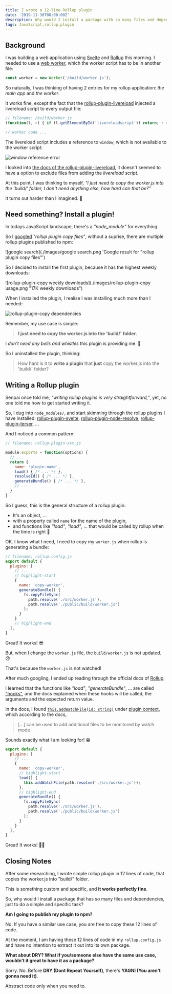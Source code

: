 ```yaml
---
title: I wrote a 12-line Rollup plugin
date: '2019-11-30T08:00:00Z'
description: Why would I install a package with so many files and dependencies, just to do a something simple that can be done in 12 lines of code?
tags: JavaScript,rollup,plugin
---
```


## Background

I was building a web application using [Svelte](http://svelte.dev/) and [Rollup](https://rollupjs.org/guide/en/) this morning. I needed to use a [web worker](https://developer.mozilla.org/en-US/docs/Web/API/Web_Workers_API/Using_web_workers), which the worker script has to be in another file:

```js
const worker = new Worker('/build/worker.js');
```

So naturally, I was thinking of having 2 entries for my rollup application: _the main app_ and _the worker_.

It works fine, except the fact that the [rollup-plugin-livereload](https://www.npmjs.com/package/rollup-plugin-livereload) injected a livereload script to every output file:

```js
// filename: /build/worker.js
(function(l, r) { if (l.getElementById('livereloadscript')) return; r = l.createElement('script'); r.async = 1; r.src = '//' + (window.location.host || 'localhost').split(':')[0] + ':35729/livereload.js?snipver=1'; r.id = 'livereloadscript'; l.head.appendChild(r) })(window.document);

// worker code ...
```

The livereload script includes a reference to `window`, which is not available to the worker script:

![window reference error](./images/window-reference-error.png 'window is not defined')

I looked into [the docs of the rollup-plugin-livereload](https://www.npmjs.com/package/rollup-plugin-livereload), it doesn't seemed to have a option to exclude files from adding the _livereload script_.

At this point, I was thinking to myself, _"I just need to copy the worker.js into the 'build/' folder, I don't need anything else, how hard can that be?"_

It turns out harder than I imagined. 🤮

## Need something? Install a plugin!

In todays JavaScript landscape, there's a *"node_module"* for everything.

So I [googled](https://www.google.com/search?q=rollup+plugin+copy+files) _"rollup plugin copy files"_, without a suprise, there are multiple rollup plugins published to npm:

![google search](./images/google search.png 'Google result for "rollup plugin copy files"')

So I decided to install the first plugin, because it has the highest weekly downloads:

![rollup-plugin-copy weekly downloads](./images/rollup-plugin-copy usage.png "17K weekly downloads")

When I installed the plugin, I realise I was installing much more than I needed:

![rollup-plugin-copy dependencies](./images/dependencies.png)

Remember, my use case is simple:

> **I just need to copy the worker.js into the 'build/' folder.**

I _don't need any bells and whistles_ this plugin is providing me. 🙈

So I uninstalled the plugin, thinking:

> How hard is it to **write a plugin** that **just** copy the worker.js into the 'build/' folder?

## Writing a Rollup plugin

Senpai once told me, _"writing rollup plugins is very straightforward,"_, yet, no one told me how to get started writing it.

So, I dug into `node_modules/`, and start skimming through the rollup plugins I have installed: [rollup-plugin-svelte](https://github.com/sveltejs/rollup-plugin-svelte), [rollup-plugin-node-resolve](https://github.com/rollup/rollup-plugin-node-resolve), [rollup-plugin-terser](https://github.com/TrySound/rollup-plugin-terser), ...

And I noticed a common pattern:

```js
// filename: rollup-plugin-xxx.js

module.exports = function(options) {
  // ...
  return {
    name: 'plugin-name',
    load() { /* ... */ },
    resolveId() { /* ... */ },
    generateBundle() { /* ... */ },
    // ...
  }
}
```

So I guess, this is the general structure of a rollup plugin:
- It's an object, ...
- with a property called `name` for the name of the plugin,
- and functions like _"load"_, _"load"_, ... that would be called by rollup when the time is right 🤔

OK. I know what I need, I need to copy my `worker.js` when rollup is generating a bundle:

```js
// filename: rollup.config.js
export default {
  plugins: [
    // ...
    // highlight-start
    {
      name: 'copy-worker',
      generateBundle() {
        fs.copyFileSync(
          path.resolve('./src/worker.js'),
          path.resolve('./public/build/worker.js')
        );
      }
    }
    // highlight-end
  ],
}
```

Great! It works! 😎

But, when I change the `worker.js` file, the `build/worker.js` is not updated. 😞

That's because the `worker.js` is not watched!

After much googling, I ended up reading through the official docs of [Rollup](https://rollupjs.org/guide/en/#plugin-development).

I learned that the functions like _"load"_, _"generateBundle"_, ... are called ["hooks"](https://rollupjs.org/guide/en/#hooks), and the docs explained when these hooks will be called, the arguments and the expected return value.

In the docs, I found [`this.addWatchFile(id: string)`](https://rollupjs.org/guide/en/#thisaddwatchfileid-string--void) under [plugin context](https://rollupjs.org/guide/en/#plugin-context), which according to the docs,

> [...] can be used to add additional files to be monitored by watch mode.

Sounds exactly what I am looking for! 😁

```js
export default {
  plugins: [
    // ...
    {
      name: 'copy-worker',
      // highlight-start
      load() {
        this.addWatchFile(path.resolve('./src/worker.js'));
      },
      // highlight-end
      generateBundle() {
        fs.copyFileSync(
          path.resolve('./src/worker.js'),
          path.resolve('./public/build/worker.js')
        );
      }
    }
  ],
}
```

Great! It works! 🎉🎉

## Closing Notes

After some researching, I wrote simple rollup plugin in 12 lines of code, that copies the worker.js into "build/" folder.

This is something custom and specific, and **it works perfectly fine**.

So, why would I install a package that has so many files and dependencies, just to do a simple and specific task?

**Am I going to publish my plugin to npm?**

No. If you have a similar use case, you are free to copy these 12 lines of code.

At the moment, I am having these 12 lines of code in my `rollup.config.js` and have no intention to extract it out into its own package.

**What about DRY? What if you/someone else have the same use case, wouldn't it great to have it as a package?**

Sorry. No. Before **DRY (Dont Repeat Yourself)**, there's **YAGNI (You aren't gonna need it)**.

Abstract code only when you need to.